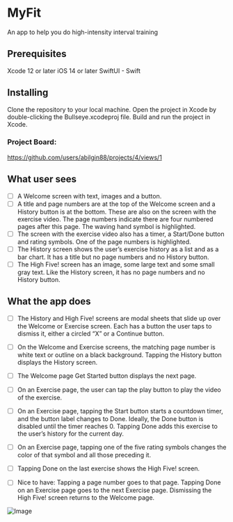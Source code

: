 # MyFit
An app to help you do high-intensity interval training

## Prerequisites
Xcode 12 or later
iOS 14 or later
SwiftUI - Swift

## Installing
Clone the repository to your local machine.
Open the project in Xcode by double-clicking the Bullseye.xcodeproj file.
Build and run the project in Xcode.

### Project Board: 
https://github.com/users/abilgin88/projects/4/views/1

## What user sees

- [ ] A Welcome screen with text, images and a button.
- [ ] A title and page numbers are at the top of the Welcome screen and a History button is at the bottom. These are also on the screen with the exercise video. The page numbers indicate there are four numbered pages after this page. The waving hand symbol is highlighted.
- [ ] The screen with the exercise video also has a timer, a Start/Done button and rating symbols. One of the page numbers is highlighted.
- [ ] The History screen shows the user’s exercise history as a list and as a bar chart. It has a title but no page numbers and no History button.
- [ ] The High Five! screen has an image, some large text and some small gray text. Like the History screen, it has no page numbers and no History button.

## What the app does 

- [ ] The History and High Five! screens are modal sheets that slide up over the Welcome or Exercise screen. Each has a button the user taps to dismiss it, either a circled “X” or a Continue button.
- [ ] On the Welcome and Exercise screens, the matching page number is white text or outline on a black background. Tapping the History button displays the History screen.
- [ ] The Welcome page Get Started button displays the next page.
- [ ] On an Exercise page, the user can tap the play button to play the video of the exercise.
- [ ] On an Exercise page, tapping the Start button starts a countdown timer, and the button label changes to Done. Ideally, the Done button is disabled until the timer reaches 0. Tapping Done adds this exercise to the user’s history for the current day.
- [ ] On an Exercise page, tapping one of the five rating symbols changes the color of that symbol and all those preceding it.
- [ ] Tapping Done on the last exercise shows the High Five! screen.
- [ ] Nice to have: Tapping a page number goes to that page. Tapping Done on an Exercise page goes to the next Exercise page. Dismissing the High Five! screen returns to the Welcome page.


![Image](https://user-images.githubusercontent.com/96279901/234456427-1190a508-3194-40a9-bfab-597e40a9a0b1.png)

